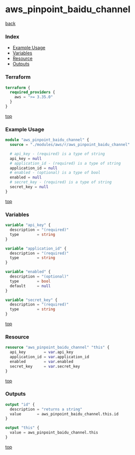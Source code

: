 # aws_pinpoint_baidu_channel

[back](../aws.md)

### Index

- [Example Usage](#example-usage)
- [Variables](#variables)
- [Resource](#resource)
- [Outputs](#outputs)

### Terraform

```terraform
terraform {
  required_providers {
    aws = ">= 3.35.0"
  }
}
```

[top](#index)

### Example Usage

```terraform
module "aws_pinpoint_baidu_channel" {
  source = "./modules/aws/r/aws_pinpoint_baidu_channel"

  # api_key - (required) is a type of string
  api_key = null
  # application_id - (required) is a type of string
  application_id = null
  # enabled - (optional) is a type of bool
  enabled = null
  # secret_key - (required) is a type of string
  secret_key = null
}
```

[top](#index)

### Variables

```terraform
variable "api_key" {
  description = "(required)"
  type        = string
}

variable "application_id" {
  description = "(required)"
  type        = string
}

variable "enabled" {
  description = "(optional)"
  type        = bool
  default     = null
}

variable "secret_key" {
  description = "(required)"
  type        = string
}
```

[top](#index)

### Resource

```terraform
resource "aws_pinpoint_baidu_channel" "this" {
  api_key        = var.api_key
  application_id = var.application_id
  enabled        = var.enabled
  secret_key     = var.secret_key
}
```

[top](#index)

### Outputs

```terraform
output "id" {
  description = "returns a string"
  value       = aws_pinpoint_baidu_channel.this.id
}

output "this" {
  value = aws_pinpoint_baidu_channel.this
}
```

[top](#index)